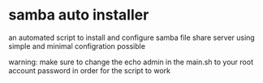# samba auto installer
an automated script to install and configure samba file share server using simple and minimal configration possible

warning: make sure to change the echo admin in the main.sh to your root account password in order for the script to work
